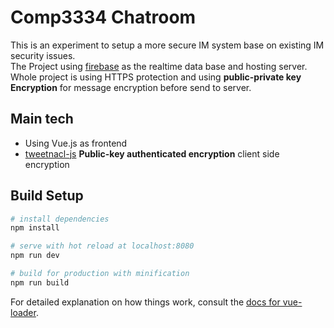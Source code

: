 # Comp3334 Chatroom

This is an experiment to setup a more secure IM system base on existing IM security issues.  
The Project using [firebase](https://firebase.google.com/) as the realtime data base and hosting server.  
Whole project is using HTTPS protection and using **public-private key Encryption** for message encryption before send to server.   

## Main tech
 - Using Vue.js as frontend 
 - [tweetnacl-js](https://github.com/dchest/tweetnacl-js) **Public-key authenticated encryption** client side encryption

## Build Setup

``` bash
# install dependencies
npm install

# serve with hot reload at localhost:8080
npm run dev

# build for production with minification
npm run build
```

For detailed explanation on how things work, consult the [docs for vue-loader](http://vuejs.github.io/vue-loader).
